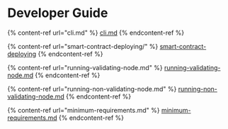 # Developer Guide

{% content-ref url="cli.md" %}
[cli.md](cli.md)
{% endcontent-ref %}

{% content-ref url="smart-contract-deploying/" %}
[smart-contract-deploying](smart-contract-deploying/)
{% endcontent-ref %}

{% content-ref url="running-validating-node.md" %}
[running-validating-node.md](running-validating-node.md)
{% endcontent-ref %}

{% content-ref url="running-non-validating-node.md" %}
[running-non-validating-node.md](running-non-validating-node.md)
{% endcontent-ref %}

{% content-ref url="minimum-requirements.md" %}
[minimum-requirements.md](minimum-requirements.md)
{% endcontent-ref %}
